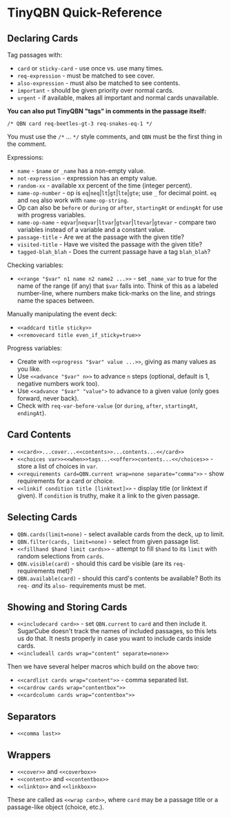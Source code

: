 TinyQBN Quick-Reference
=======================

Declaring Cards
---------------

Tag passages with:

* `card` or `sticky-card` - use once vs. use many times.
* `req-expression` - must be matched to see cover.
* `also-expression` - must also be matched to see contents.
* `important` - should be given priority over normal cards.
* `urgent` - if available, makes all important and normal cards unavailable.

**You can also put TinyQBN "tags" in comments in the passage
itself:**

	/* QBN card req-beetles-gt-3 req-snakes-eq-1 */

You must use the `/*` ... `*/` style comments, and `QBN` must be
the first thing in the comment.

Expressions:

* `name` - `$name` or `_name` has a non-empty value.
* `not-expression` - expression has an empty value.
* `random-xx` - available xx percent of the time (integer percent).
* `name-op-number` - op is `eq`|`neq`|`lt`|`gt`|`lte`|`gte`; use `_` for decimal point. `eq` and `neq` also work with `name-op-string`.
* Op can also be `before` or `during` or `after`, `startingAt` or `endingAt` for use with progress variables.
* `name-op-name` - `eqvar`|`neqvar`|`ltvar`|`gtvar`|`ltevar`|`gtevar` - compare two variables instead of a variable and a constant value.
* `passage-title` - Are we at the passage with the given title?
* `visited-title` - Have we visited the passage with the given title?
* `tagged-blah_blah` - Does the current passage have a tag `blah_blah`?

Checking variables:

* `<<range "$var" n1 name n2 name2 ...>>` - set `_name_var` to true for the name of the range (if any) that `$var` falls into. Think of this as a labeled number-line, where numbers make tick-marks on the line, and strings name the spaces between.

Manually manipulating the event deck:

* `<<addcard title sticky>>`
* `<<removecard title even_if_sticky=true>>`

Progress variables:

* Create with `<<progress "$var" value ...>>`, giving as many values as you like.
* Use `<<advance "$var" n>>` to advance `n` steps (optional, default is 1, negative numbers work too).
* Use `<<advance "$var" "value">` to advance to a given value (only goes forward, never back).
* Check with `req-var-before-value` (or `during`, `after`, `startingAt`, `endingAt`).


Card Contents
-------------

* `<<card>>...cover...<<contents>>...contents...<</card>>`
* `<<choices var>><<when>>tags...<<offer>>contents...<</choices>>` - store a list of choices in `var`.
* `<<requirements card=QBN.current wrap=none separate="comma">>` - show requirements for a card or choice.
* `<<linkif condition title [linktext]>>` - display title (or
  linktext if given). If `condition` is truthy, make it a link to
  the given passage.

Selecting Cards
---------------

* `QBN.cards(limit=none)` - select available cards from the deck, up to limit.
* `QBN.filter(cards, limit=none)` - select from given passage list.
* `<<fillhand $hand limit cards>>` - attempt to fill `$hand` to its `limit` with random selections from `cards`.
* `QBN.visible(card)` - should this card be visible (are its `req-` requirements met)?
* `QBN.available(card)` - should this card's contents be available? Both its `req-` *and* its `also-` requirements must be met.


Showing and Storing Cards
-------------------------

* `<<includecard card>>` - set `QBN.current` to `card` and then include it. SugarCube doesn't track the names of included passages, so this lets us do that. It nests properly in case you want to include cards inside cards.
* `<<includeall cards wrap="content" separate=none>>`

Then we have several helper macros which build on the above two:

* `<<cardlist cards wrap="content">>` - comma separated list.
* `<<cardrow cards wrap="contentbox">>`
* `<<cardcolumn cards wrap="contentbox">>`

Separators
----------

* `<<comma last>>`

Wrappers
--------

* `<<cover>>` and `<<coverbox>>`
* `<<content>>` and `<<contentbox>>`
* `<<linkto>>` and `<<linkbox>>`

These are called as `<<wrap card>>`, where `card` may be a passage title or a passage-like object (choice, etc.).
